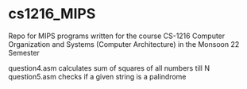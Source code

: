 # cs1216_MIPS
Repo for MIPS programs written for the course CS-1216 Computer Organization and Systems (Computer Architecture) in the Monsoon 22 Semester

question4.asm calculates sum of squares of all numbers till N\
question5.asm checks if a given string is a palindrome
